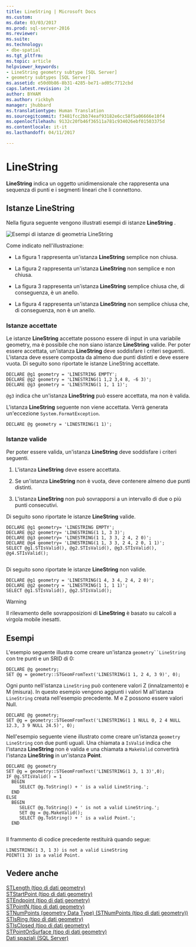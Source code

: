 ```yaml
---
title: LineString | Microsoft Docs
ms.custom: 
ms.date: 03/03/2017
ms.prod: sql-server-2016
ms.reviewer: 
ms.suite: 
ms.technology:
- dbe-spatial
ms.tgt_pltfrm: 
ms.topic: article
helpviewer_keywords:
- LineString geometry subtype [SQL Server]
- geometry subtypes [SQL Server]
ms.assetid: e50d0b86-8b31-4285-be71-ad05c7712cbd
caps.latest.revision: 24
author: BYHAM
ms.author: rickbyh
manager: jhubbard
ms.translationtype: Human Translation
ms.sourcegitcommit: f3481fcc2bb74eaf93182e6cc58f5a06666e10f4
ms.openlocfilehash: 9132c20fb46f36511a781c934026ebf01503375d
ms.contentlocale: it-it
ms.lasthandoff: 04/11/2017

---
```

# <a name="linestring"></a>LineString
  **LineString** indica un oggetto unidimensionale che rappresenta una sequenza di punti e i segmenti lineari che li connettono.  
  
## <a name="linestring-instances"></a>Istanze LineString  
 Nella figura seguente vengono illustrati esempi di istanze **LineString** .  
  
 ![Esempi di istanze di geometria LineString](../../relational-databases/spatial/media/linestring.gif "Esempi di istanze di geometria LineString")  
  
 Come indicato nell'illustrazione:  
  
-   La figura 1 rappresenta un'istanza **LineString** semplice non chiusa.  
  
-   La figura 2 rappresenta un'istanza **LineString** non semplice e non chiusa.  
  
-   La figura 3 rappresenta un'istanza **LineString** semplice chiusa che, di conseguenza, è un anello.  
  
-   La figura 4 rappresenta un'istanza **LineString** non semplice chiusa che, di conseguenza, non è un anello.  
  
### <a name="accepted-instances"></a>Istanze accettate  
 Le istanze **LineString** accettate possono essere di input in una variabile geometry, ma è possibile che non siano istanze **LineString** valide. Per poter essere accettata, un'istanza **LineString** deve soddisfare i criteri seguenti. L'istanza deve essere composta da almeno due punti distinti e deve essere vuota. Di seguito sono riportate le istanze LineString accettate.  
  
```  
DECLARE @g1 geometry = 'LINESTRING EMPTY';  
DECLARE @g2 geometry = 'LINESTRING(1 1,2 3,4 8, -6 3)';  
DECLARE @g3 geometry = 'LINESTRING(1 1, 1 1)';  
```  
  
 `@g3` indica che un'istanza **LineString** può essere accettata, ma non è valida.  
  
 L'istanza **LineString** seguente non viene accettata. Verrà generata un'eccezione `System.FormatException`.  
  
```  
DECLARE @g geometry = 'LINESTRING(1 1)';  
```  
  
### <a name="valid-instances"></a>Istanze valide  
 Per poter essere valida, un'istanza **LineString** deve soddisfare i criteri seguenti.  
  
1.  L'istanza **LineString** deve essere accettata.  
  
2.  Se un'istanza **LineString** non è vuota, deve contenere almeno due punti distinti.  
  
3.  L'istanza **LineString** non può sovrapporsi a un intervallo di due o più punti consecutivi.  
  
 Di seguito sono riportate le istanze **LineString** valide.  
  
```  
DECLARE @g1 geometry= 'LINESTRING EMPTY';  
DECLARE @g2 geometry= 'LINESTRING(1 1, 3 3)';  
DECLARE @g3 geometry= 'LINESTRING(1 1, 3 3, 2 4, 2 0)';  
DECLARE @g4 geometry= 'LINESTRING(1 1, 3 3, 2 4, 2 0, 1 1)';  
SELECT @g1.STIsValid(), @g2.STIsValid(), @g3.STIsValid(), @g4.STIsValid();  
  
```  
  
 Di seguito sono riportate le istanze **LineString** non valide.  
  
```  
DECLARE @g1 geometry = 'LINESTRING(1 4, 3 4, 2 4, 2 0)';  
DECLARE @g2 geometry = 'LINESTRING(1 1, 1 1)';  
SELECT @g1.STIsValid(), @g2.STIsValid();  
```  
  
> [!WARNING]  
>  Il rilevamento delle sovrapposizioni di **LineString** è basato su calcoli a virgola mobile inesatti.  
  
## <a name="examples"></a>Esempi  
 L'esempio seguente illustra come creare un'istanza `geometry``LineString` con tre punti e un SRID di 0:  
  
```  
DECLARE @g geometry;  
SET @g = geometry::STGeomFromText('LINESTRING(1 1, 2 4, 3 9)', 0);  
```  
  
 Ogni punto nell'istanza `LineString` può contenere valori Z (innalzamento) e M (misura). In questo esempio vengono aggiunti i valori M all'istanza `LineString` creata nell'esempio precedente. M e Z possono essere valori Null.  
  
```  
DECLARE @g geometry;  
SET @g = geometry::STGeomFromText('LINESTRING(1 1 NULL 0, 2 4 NULL 12.3, 3 9 NULL 24.5)', 0);  
```  
  
 Nell'esempio seguente viene illustrato come creare un'istanza `geometry LineString` con due punti uguali. Una chiamata a `IsValid` indica che l'istanza **LineString** non è valida e una chiamata a `MakeValid` convertirà l'istanza **LineString** in un'istanza **Point**.  
  
```tsql  
DECLARE @g geometry  
SET @g = geometry::STGeomFromText('LINESTRING(1 3, 1 3)',0);  
IF @g.STIsValid() = 1  
  BEGIN  
     SELECT @g.ToString() + ' is a valid LineString.';    
  END  
ELSE  
  BEGIN  
     SELECT @g.ToString() + ' is not a valid LineString.';  
     SET @g = @g.MakeValid();  
     SELECT @g.ToString() + ' is a valid Point.';    
  END  
  
```  
  
 Il frammento di codice precedente restituirà quando segue:  
  
```  
LINESTRING(1 3, 1 3) is not a valid LineString  
POINT(1 3) is a valid Point.  
```  
  
## <a name="see-also"></a>Vedere anche  
 [STLength &#40;tipo di dati geometry&#41;](../../t-sql/spatial-geometry/stlength-geometry-data-type.md)   
 [STStartPoint &#40;tipo di dati geometry&#41;](../../t-sql/spatial-geometry/ststartpoint-geometry-data-type.md)   
 [STEndpoint &#40;tipo di dati geometry&#41;](../../t-sql/spatial-geometry/stendpoint-geometry-data-type.md)   
 [STPointN &#40;tipo di dati geometry&#41;](../../t-sql/spatial-geometry/stpointn-geometry-data-type.md)   
 [STNumPoints &#40;geometry Data Type&#41; (STNumPoints &#40;tipo di dati geometry&#41;)](../../t-sql/spatial-geometry/stnumpoints-geometry-data-type.md)   
 [STIsRing &#40;tipo di dati geometry&#41;](../../t-sql/spatial-geometry/stisring-geometry-data-type.md)   
 [STIsClosed &#40;tipo di dati geometry&#41;](../../t-sql/spatial-geometry/stisclosed-geometry-data-type.md)   
 [STPointOnSurface &#40;tipo di dati geometry&#41;](../../t-sql/spatial-geometry/stpointonsurface-geometry-data-type.md)   
 [Dati spaziali &#40;SQL Server&#41;](../../relational-databases/spatial/spatial-data-sql-server.md)  
  
  
